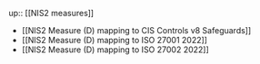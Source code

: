 up:: [[NIS2 measures]]

- [[NIS2 Measure (D) mapping to CIS Controls v8 Safeguards]]
- [[NIS2 Measure (D) mapping to ISO 27001 2022]]
- [[NIS2 Measure (D) mapping to ISO 27002 2022]]
